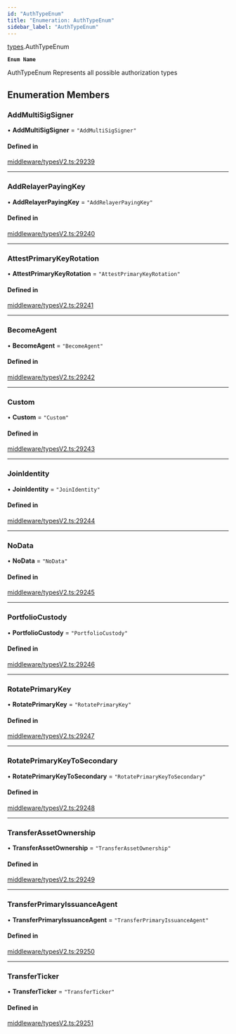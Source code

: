 ```yaml
---
id: "AuthTypeEnum"
title: "Enumeration: AuthTypeEnum"
sidebar_label: "AuthTypeEnum"
---
```


[types](../../../modules/Types/Types.md).AuthTypeEnum

**`Enum Name`**

AuthTypeEnum
 Represents all possible authorization types

## Enumeration Members

### AddMultiSigSigner

• **AddMultiSigSigner** = ``"AddMultiSigSigner"``

#### Defined in

[middleware/typesV2.ts:29239](https://github.com/PolymeshAssociation/polymesh-sdk/blob/95e180d28/src/middleware/typesV2.ts#L29239)

___

### AddRelayerPayingKey

• **AddRelayerPayingKey** = ``"AddRelayerPayingKey"``

#### Defined in

[middleware/typesV2.ts:29240](https://github.com/PolymeshAssociation/polymesh-sdk/blob/95e180d28/src/middleware/typesV2.ts#L29240)

___

### AttestPrimaryKeyRotation

• **AttestPrimaryKeyRotation** = ``"AttestPrimaryKeyRotation"``

#### Defined in

[middleware/typesV2.ts:29241](https://github.com/PolymeshAssociation/polymesh-sdk/blob/95e180d28/src/middleware/typesV2.ts#L29241)

___

### BecomeAgent

• **BecomeAgent** = ``"BecomeAgent"``

#### Defined in

[middleware/typesV2.ts:29242](https://github.com/PolymeshAssociation/polymesh-sdk/blob/95e180d28/src/middleware/typesV2.ts#L29242)

___

### Custom

• **Custom** = ``"Custom"``

#### Defined in

[middleware/typesV2.ts:29243](https://github.com/PolymeshAssociation/polymesh-sdk/blob/95e180d28/src/middleware/typesV2.ts#L29243)

___

### JoinIdentity

• **JoinIdentity** = ``"JoinIdentity"``

#### Defined in

[middleware/typesV2.ts:29244](https://github.com/PolymeshAssociation/polymesh-sdk/blob/95e180d28/src/middleware/typesV2.ts#L29244)

___

### NoData

• **NoData** = ``"NoData"``

#### Defined in

[middleware/typesV2.ts:29245](https://github.com/PolymeshAssociation/polymesh-sdk/blob/95e180d28/src/middleware/typesV2.ts#L29245)

___

### PortfolioCustody

• **PortfolioCustody** = ``"PortfolioCustody"``

#### Defined in

[middleware/typesV2.ts:29246](https://github.com/PolymeshAssociation/polymesh-sdk/blob/95e180d28/src/middleware/typesV2.ts#L29246)

___

### RotatePrimaryKey

• **RotatePrimaryKey** = ``"RotatePrimaryKey"``

#### Defined in

[middleware/typesV2.ts:29247](https://github.com/PolymeshAssociation/polymesh-sdk/blob/95e180d28/src/middleware/typesV2.ts#L29247)

___

### RotatePrimaryKeyToSecondary

• **RotatePrimaryKeyToSecondary** = ``"RotatePrimaryKeyToSecondary"``

#### Defined in

[middleware/typesV2.ts:29248](https://github.com/PolymeshAssociation/polymesh-sdk/blob/95e180d28/src/middleware/typesV2.ts#L29248)

___

### TransferAssetOwnership

• **TransferAssetOwnership** = ``"TransferAssetOwnership"``

#### Defined in

[middleware/typesV2.ts:29249](https://github.com/PolymeshAssociation/polymesh-sdk/blob/95e180d28/src/middleware/typesV2.ts#L29249)

___

### TransferPrimaryIssuanceAgent

• **TransferPrimaryIssuanceAgent** = ``"TransferPrimaryIssuanceAgent"``

#### Defined in

[middleware/typesV2.ts:29250](https://github.com/PolymeshAssociation/polymesh-sdk/blob/95e180d28/src/middleware/typesV2.ts#L29250)

___

### TransferTicker

• **TransferTicker** = ``"TransferTicker"``

#### Defined in

[middleware/typesV2.ts:29251](https://github.com/PolymeshAssociation/polymesh-sdk/blob/95e180d28/src/middleware/typesV2.ts#L29251)
